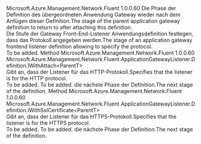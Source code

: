 <Type Name="IWithProtocol&lt;ParentT&gt;" FullName="Microsoft.Azure.Management.Network.Fluent.ApplicationGatewayListener.Definition.IWithProtocol&lt;ParentT&gt;">
  <TypeSignature Language="C#" Value="public interface IWithProtocol&lt;ParentT&gt;" />
  <TypeSignature Language="ILAsm" Value=".class public interface auto ansi abstract IWithProtocol`1&lt;ParentT&gt;" />
  <TypeSignature Language="DocId" Value="T:Microsoft.Azure.Management.Network.Fluent.ApplicationGatewayListener.Definition.IWithProtocol`1" />
  <TypeSignature Language="VB.NET" Value="Public Interface IWithProtocol(Of ParentT)" />
  <TypeSignature Language="F#" Value="type IWithProtocol&lt;'ParentT&gt; = interface" />
  <AssemblyInfo>
    <AssemblyName>Microsoft.Azure.Management.Network.Fluent</AssemblyName>
    <AssemblyVersion>1.0.0.60</AssemblyVersion>
  </AssemblyInfo>
  <TypeParameters>
    <TypeParameter Name="ParentT" />
  </TypeParameters>
  <Interfaces />
  <Docs>
    <typeparam name="ParentT"><span data-ttu-id="76f93-101">Die Phase der Definition des übergeordneten Anwendung Gateway wieder nach dem Anfügen dieser Definition.</span><span class="sxs-lookup"><span data-stu-id="76f93-101">The stage of the parent application gateway definition to return to after attaching this definition.</span></span></typeparam>
    <summary>
            <span data-ttu-id="76f93-102">Die Stufe der Gateway Front-End-Listener Anwendungsdefinition festlegen, dass das Protokoll angegeben werden.</span><span class="sxs-lookup"><span data-stu-id="76f93-102">The stage of an application gateway frontend listener definition allowing to specify the protocol.</span></span>
            </summary>
    <remarks>To be added.</remarks>
  </Docs>
  <Members>
    <Member MemberName="WithHttp">
      <MemberSignature Language="C#" Value="public Microsoft.Azure.Management.Network.Fluent.ApplicationGatewayListener.Definition.IWithAttach&lt;ParentT&gt; WithHttp ();" />
      <MemberSignature Language="ILAsm" Value=".method public hidebysig newslot virtual instance class Microsoft.Azure.Management.Network.Fluent.ApplicationGatewayListener.Definition.IWithAttach`1&lt;!ParentT&gt; WithHttp() cil managed" />
      <MemberSignature Language="DocId" Value="M:Microsoft.Azure.Management.Network.Fluent.ApplicationGatewayListener.Definition.IWithProtocol`1.WithHttp" />
      <MemberSignature Language="VB.NET" Value="Public Function WithHttp () As IWithAttach(Of ParentT)" />
      <MemberSignature Language="F#" Value="abstract member WithHttp : unit -&gt; Microsoft.Azure.Management.Network.Fluent.ApplicationGatewayListener.Definition.IWithAttach&lt;'ParentT&gt;" Usage="iWithProtocol.WithHttp " />
      <MemberType>Method</MemberType>
      <AssemblyInfo>
        <AssemblyName>Microsoft.Azure.Management.Network.Fluent</AssemblyName>
        <AssemblyVersion>1.0.0.60</AssemblyVersion>
      </AssemblyInfo>
      <ReturnValue>
        <ReturnType>Microsoft.Azure.Management.Network.Fluent.ApplicationGatewayListener.Definition.IWithAttach&lt;ParentT&gt;</ReturnType>
      </ReturnValue>
      <Parameters />
      <Docs>
        <summary>
            <span data-ttu-id="76f93-103">Gibt an, dass der Listener für das HTTP-Protokoll.</span><span class="sxs-lookup"><span data-stu-id="76f93-103">Specifies that the listener is for the HTTP protocol.</span></span>
            </summary>
        <returns>To be added.</returns>
        <remarks>To be added.</remarks>
        <return><span data-ttu-id="76f93-104">die nächste Phase der Definition.</span><span class="sxs-lookup"><span data-stu-id="76f93-104">The next stage of the definition.</span></span></return>
      </Docs>
    </Member>
    <Member MemberName="WithHttps">
      <MemberSignature Language="C#" Value="public Microsoft.Azure.Management.Network.Fluent.ApplicationGatewayListener.Definition.IWithSslCertificate&lt;ParentT&gt; WithHttps ();" />
      <MemberSignature Language="ILAsm" Value=".method public hidebysig newslot virtual instance class Microsoft.Azure.Management.Network.Fluent.ApplicationGatewayListener.Definition.IWithSslCertificate`1&lt;!ParentT&gt; WithHttps() cil managed" />
      <MemberSignature Language="DocId" Value="M:Microsoft.Azure.Management.Network.Fluent.ApplicationGatewayListener.Definition.IWithProtocol`1.WithHttps" />
      <MemberSignature Language="VB.NET" Value="Public Function WithHttps () As IWithSslCertificate(Of ParentT)" />
      <MemberSignature Language="F#" Value="abstract member WithHttps : unit -&gt; Microsoft.Azure.Management.Network.Fluent.ApplicationGatewayListener.Definition.IWithSslCertificate&lt;'ParentT&gt;" Usage="iWithProtocol.WithHttps " />
      <MemberType>Method</MemberType>
      <AssemblyInfo>
        <AssemblyName>Microsoft.Azure.Management.Network.Fluent</AssemblyName>
        <AssemblyVersion>1.0.0.60</AssemblyVersion>
      </AssemblyInfo>
      <ReturnValue>
        <ReturnType>Microsoft.Azure.Management.Network.Fluent.ApplicationGatewayListener.Definition.IWithSslCertificate&lt;ParentT&gt;</ReturnType>
      </ReturnValue>
      <Parameters />
      <Docs>
        <summary>
            <span data-ttu-id="76f93-105">Gibt an, dass der Listener für das HTTPS-Protokoll.</span><span class="sxs-lookup"><span data-stu-id="76f93-105">Specifies that the listener is for the HTTPS protocol.</span></span>
            </summary>
        <returns>To be added.</returns>
        <remarks>To be added.</remarks>
        <return><span data-ttu-id="76f93-106">die nächste Phase der Definition.</span><span class="sxs-lookup"><span data-stu-id="76f93-106">The next stage of the definition.</span></span></return>
      </Docs>
    </Member>
  </Members>
</Type>